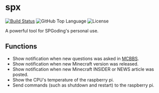 # spx

[![Build Status](https://travis-ci.com/SPGoding/spx.svg?branch=master)](https://travis-ci.com/SPGoding/spx)
![GitHub Top Language](https://img.shields.io/github/languages/top/SPGoding/spx.svg)
![License](https://img.shields.io/github/license/SPGoding/spx.svg)

A powerful tool for SPGoding's personal use.

## Functions

- Show notification when new questions was asked in [MCBBS](http://www.mcbbs.net).
- Show notification when new Minecraft version was released.
- Show notification when new Minecraft INSIDER or NEWS article was posted.
- Show the CPU's temperature of the raspberry pi.
- Send commands (such as shutdown and restart) to the raspberry pi.
